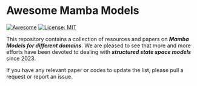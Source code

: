 # Awesome Mamba Models
[![Awesome](https://cdn.rawgit.com/sindresorhus/awesome/d7305f38d29fed78fa85652e3a63e154dd8e8829/media/badge.svg)]([https://github.com/ZhiningLiu1998/awesome-imbalanced-learning](https://github.com/yanliang3612/awesome-mamba)) 
[![License: MIT](https://img.shields.io/badge/License-MIT-green.svg)](https://opensource.org/licenses/MIT)

This repository contains a collection of resources and papers on ***Mamba Models for different domains***. We are pleased to see that more and more efforts have been devoted to dealing with ***structured state space models*** since 2023.

If you have any relevant paper or codes to update the list, please pull a request or report an issue. 

